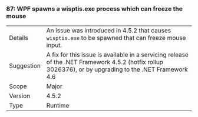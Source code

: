 ### 87: WPF spawns a wisptis.exe process which can freeze the mouse

|   |   |
|---|---|
|Details|An issue was introduced in 4.5.2 that causes <code>wisptis.exe</code> to be spawned that can freeze mouse input.|
|Suggestion|A fix for this issue is available in a servicing release of the .NET Framework 4.5.2 (hotfix rollup 3026376), or by upgrading to the .NET Framework 4.6|
|Scope|Major|
|Version|4.5.2|
|Type|Runtime|


